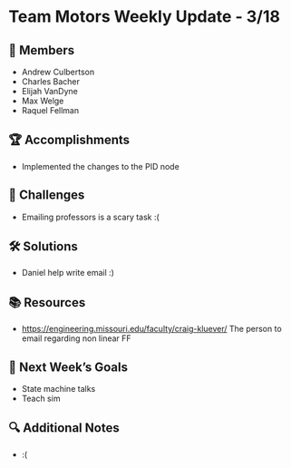 # Team Motors Weekly Update - 3/18

## 👥 Members
- Andrew Culbertson
- Charles Bacher
- Elijah VanDyne
- Max Welge
- Raquel Fellman

## 🏆 Accomplishments
- Implemented the changes to the PID node

## 🚧 Challenges
- Emailing professors is a scary task :(

## 🛠 Solutions
- Daniel help write email :)

## 📚 Resources
- https://engineering.missouri.edu/faculty/craig-kluever/ The person to email regarding non linear FF

## 🎯 Next Week’s Goals
- State machine talks
- Teach sim

## 🔍 Additional Notes
- :(
